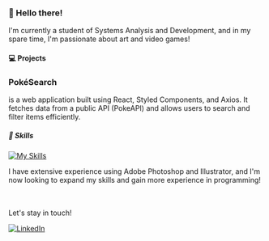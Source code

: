 


  <h3>👋 Hello there!</h3>
  I'm currently a student of Systems Analysis and Development, and in my spare time, I'm passionate about art and video games!

  <h4>💻 Projects</h4>
  <h3>PokéSearch</h3>
  is a web application built using React, Styled Components, and Axios. It fetches data from a public API (PokeAPI) and allows users to search and filter items efficiently.

  <h5>🚀 Skills</h5>
  
 [![My Skills](https://skillicons.dev/icons?i=js,html,css,js,react,vue,express,nextjs)](https://skillicons.dev)
  
  I have extensive experience using Adobe Photoshop and Illustrator, and I'm now looking to expand my skills and gain more experience in programming!
  
  <br></br>
  Let's stay in touch!
  <div>
  <a href="https://www.linkedin.com/in/mateuswerneck/" target="_blank">
  <img src="https://img.shields.io/badge/-LinkedIn-%230077B5?style=for-the-badge&logo=linkedin&logoColor=white" alt="LinkedIn">
  </a>
  </div>
  
<!---
Mwrnk/Mwrnk is a ✨ special ✨ repository because its `README.md` (this file) appears on your GitHub profile.
You can click the Preview link to take a look at your changes.
--->
